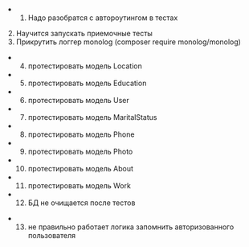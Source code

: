 + 1) Надо разобратся с автороутингом в тестах
2) Научится запускать приемочные тесты
3) Прикрутить логгер monolog (composer require monolog/monolog)
+ 4) протестировать модель Location
+ 5) протестировать модель Education
+ 6) протестировать модель User
+ 7) протестировать модель MaritalStatus
+ 8) протестировать модель Phone
+ 9) протестировать модель Photo
+ 10) протестировать модель About
+ 11) протестировать модель Work
+ 12) БД не очищается после тестов
- 13) не правильно работает логика запомнить авторизованного пользователя